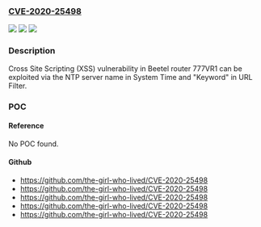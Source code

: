 ### [CVE-2020-25498](https://cve.mitre.org/cgi-bin/cvename.cgi?name=CVE-2020-25498)
![](https://img.shields.io/static/v1?label=Product&message=n%2Fa&color=blue)
![](https://img.shields.io/static/v1?label=Version&message=n%2Fa&color=blue)
![](https://img.shields.io/static/v1?label=Vulnerability&message=n%2Fa&color=brighgreen)

### Description

Cross Site Scripting (XSS) vulnerability in Beetel router 777VR1 can be exploited via the NTP server name in System Time and "Keyword" in URL Filter.

### POC

#### Reference
No POC found.

#### Github
- https://github.com/the-girl-who-lived/CVE-2020-25498
- https://github.com/the-girl-who-lived/CVE-2020-25498
- https://github.com/the-girl-who-lived/CVE-2020-25498
- https://github.com/the-girl-who-lived/CVE-2020-25498
- https://github.com/the-girl-who-lived/CVE-2020-25498

